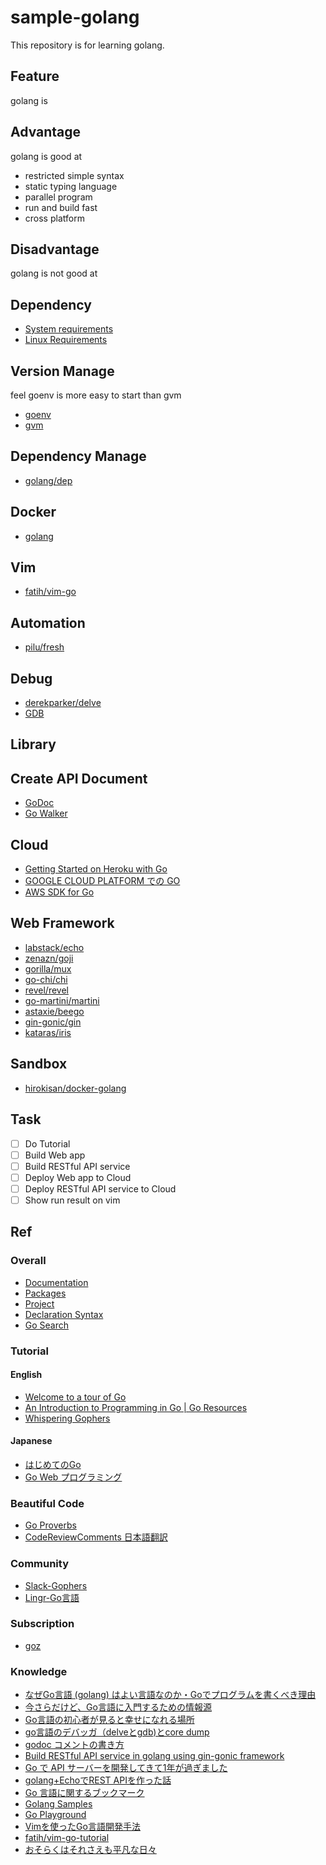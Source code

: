 # sample-golang
This repository is for learning golang.

## Feature
golang is

## Advantage
golang is good at

* restricted simple syntax
* static typing language
* parallel program
* run and build fast
* cross platform

## Disadvantage
golang is not good at

## Dependency
* [System requirements](https://golang.org/doc/install#requirements)
* [Linux Requirements](https://github.com/moovweb/gvm#linux-requirements)

## Version Manage
feel goenv is more easy to start than gvm

* [goenv](https://github.com/syndbg/goenv)
* [gvm](https://github.com/moovweb/gvm)

## Dependency Manage
* [golang/dep](https://github.com/golang/dep)

## Docker
* [golang](https://hub.docker.com/_/golang/)

## Vim
* [fatih/vim-go](https://github.com/fatih/vim-go)

## Automation
* [pilu/fresh](https://github.com/pilu/fresh)

## Debug
* [derekparker/delve](https://github.com/derekparker/delve)
* [GDB](https://golang.org/doc/gdb)

## Library

## Create API Document
* [GoDoc](https://godoc.org/)
* [Go Walker](https://gowalker.org/)

## Cloud
* [Getting Started on Heroku with Go](https://devcenter.heroku.com/articles/getting-started-with-go)
* [GOOGLE CLOUD PLATFORM での GO](https://cloud.google.com/go/home?hl=ja)
* [AWS SDK for Go](https://aws.amazon.com/jp/sdk-for-go/)

## Web Framework
* [labstack/echo](https://github.com/labstack/echo)
* [zenazn/goji](https://github.com/zenazn/goji)
* [gorilla/mux](https://github.com/gorilla/mux)
* [go-chi/chi](https://github.com/go-chi/chi)
* [revel/revel](https://github.com/revel/revel)
* [go-martini/martini](https://github.com/go-martini/martini)
* [astaxie/beego](https://github.com/astaxie/beego)
* [gin-gonic/gin](https://github.com/gin-gonic/gin)
* [kataras/iris](https://github.com/kataras/iris)

## Sandbox
* [hirokisan/docker-golang](https://github.com/hirokisan/docker-golang)

## Task
* [ ] Do Tutorial
* [ ] Build Web app
* [ ] Build RESTful API service
* [ ] Deploy Web app to Cloud
* [ ] Deploy RESTful API service to Cloud
* [ ] Show run result on vim

## Ref

### Overall
* [Documentation](https://golang.org/doc/)
* [Packages](https://golang.org/pkg/)
* [Project](https://golang.org/project/)
* [Declaration Syntax](https://blog.golang.org/gos-declaration-syntax)
* [Go Search](https://go-search.org/)

### Tutorial

#### English
* [Welcome to a tour of Go](https://go-tour-jp.appspot.com/list)
* [An Introduction to Programming in Go | Go Resources](https://www.golang-book.com/books/intro)
* [Whispering Gophers](http://whispering-gophers.appspot.com/talk.slide#1)

#### Japanese
* [はじめてのGo](http://gihyo.jp/dev/feature/01/go_4beginners)
* [Go Web プログラミング](https://astaxie.gitbooks.io/build-web-application-with-golang/content/ja/index.html)

### Beautiful Code
* [Go Proverbs](https://go-proverbs.github.io/)
* [CodeReviewComments 日本語翻訳](https://qiita.com/knsh14/items/8b73b31822c109d4c497)

### Community
* [Slack-Gophers](https://blog.gopheracademy.com/gophers-slack-community/)
* [Lingr-Go言語](http://lingr.com/room/golang)

### Subscription
* [goz](http://goz.hexacosa.net/)

### Knowledge
* [なぜGo言語 (golang) はよい言語なのか・Goでプログラムを書くべき理由](http://www.yunabe.jp/docs/why_golang_is_good.html)
* [今さらだけど、Go言語に入門するための情報源](https://qiita.com/MahoTakara/items/10fede35c03db1e3b849)
* [Go言語の初心者が見ると幸せになれる場所](https://qiita.com/tenntenn/items/0e33a4959250d1a55045)
* [go言語のデバッガ（delveとgdb)とcore dump](https://qiita.com/YasunoriGoto1/items/abd0d23262a72e2be9bf)
* [godoc コメントの書き方](https://qiita.com/macococo/items/fb6da04d3909edc90e37)
* [Build RESTful API service in golang using gin-gonic framework](https://medium.com/@thedevsaddam/build-restful-api-service-in-golang-using-gin-gonic-framework-85b1a6e176f3)
* [Go で API サーバーを開発してきて1年が過ぎました](http://aial.shiroyagi.co.jp/2016/07/golang-api-server-developing/)
* [golang+EchoでREST APIを作った話](http://namihira.hatenablog.com/entry/20170409/1491710093)
* [Go 言語に関するブックマーク](https://qiita.com/spiegel-im-spiegel/items/98d49ac456485b007a15#%E3%81%AF%E3%81%98%E3%82%81%E3%81%A6%E3%81%AE-go-%E8%A8%80%E8%AA%9E-on-windows)
* [Golang Samples](https://github.com/golang-samples)
* [Go Playground](https://play.golang.org/)
* [Vimを使ったGo言語開発手法](https://mattn.kaoriya.net/software/vim/20130531000559.htm)
* [fatih/vim-go-tutorial](https://github.com/fatih/vim-go-tutorial#vimrc-improvements)
* [おそらくはそれさえも平凡な日々](http://www.songmu.jp/riji/entry/prepare-golang-development-environment-on-mac.html)
